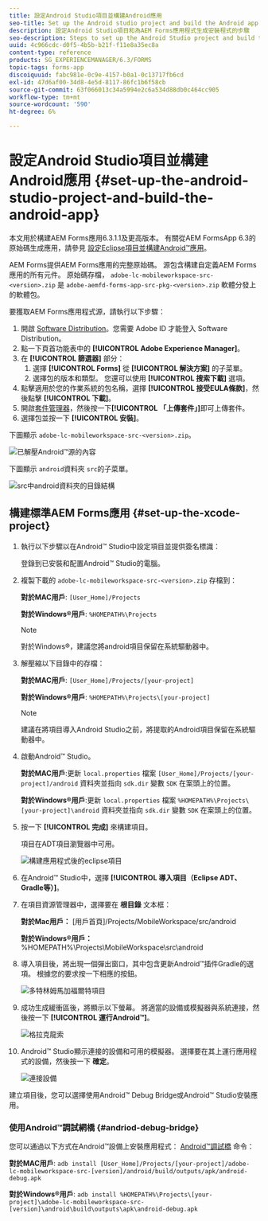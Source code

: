 ```yaml
---
title: 設定Android Studio項目並構建Android應用
seo-title: Set up the Android studio project and build the Android app
description: 設定Android Studio項目和為AEM Forms應用程式生成安裝程式的步驟
seo-description: Steps to set up the Android Studio project and build the installer for the AEM Forms app
uuid: 4c966cdc-d0f5-4b5b-b21f-f11e8a35ec8a
content-type: reference
products: SG_EXPERIENCEMANAGER/6.3/FORMS
topic-tags: forms-app
discoiquuid: fabc981e-0c9e-4157-b0a1-0c13717fb6cd
exl-id: 47d6af00-34d8-4e5d-8117-86fc1b6f58cb
source-git-commit: 63f066013c34a5994e2c6a534d88db0c464cc905
workflow-type: tm+mt
source-wordcount: '590'
ht-degree: 6%

---
```


# 設定Android Studio項目並構建Android應用 {#set-up-the-android-studio-project-and-build-the-android-app}

本文用於構建AEM Forms應用6.3.1.1及更高版本。 有關從AEM FormsApp 6.3的原始碼生成應用，請參見 [設定Eclipse項目並構建Android™應用](/help/forms/using/setup-eclipse-project-build-installer.md)。

AEM Forms提供AEM Forms應用的完整原始碼。 源包含構建自定義AEM Forms應用的所有元件。 原始碼存檔， `adobe-lc-mobileworkspace-src-<version>.zip` 是 `adobe-aemfd-forms-app-src-pkg-<version>.zip` 軟體分發上的軟體包。

要獲取AEM Forms應用程式源，請執行以下步驟：

1. 開啟 [Software Distribution](https://experience.adobe.com/downloads)。您需要 Adobe ID 才能登入 Software Distribution。
1. 點一下頁首功能表中的 **[!UICONTROL Adobe Experience Manager]**。
1. 在 **[!UICONTROL 篩選器]** 部分：
   1. 選擇 **[!UICONTROL Forms]** 從 **[!UICONTROL 解決方案]** 的子菜單。
   2. 選擇包的版本和類型。 您還可以使用 **[!UICONTROL 搜索下載]** 選項。
1. 點擊適用於您的作業系統的包名稱，選擇 **[!UICONTROL 接受EULA條款]**，然後點擊 **[!UICONTROL 下載]**。
1. 開啟[套件管理器](https://experienceleague.adobe.com/docs/experience-manager-65/administering/contentmanagement/package-manager.html)，然後按一下&#x200B;**[!UICONTROL 「上傳套件」]**&#x200B;即可上傳套件。
1. 選擇包並按一下 **[!UICONTROL 安裝]**。

下圖顯示 `adobe-lc-mobileworkspace-src-<version>.zip`。

![已解壓Android™源的內容](assets/mws-content-1.png)

下圖顯示 `android`資料夾 `src`的子菜單。

![src中android資料夾的目錄結構](assets/android-folder.png)

## 構建標準AEM Forms應用 {#set-up-the-xcode-project}

1. 執行以下步驟以在Android™ Studio中設定項目並提供簽名標識：

   登錄到已安裝和配置Android™ Studio的電腦。

1. 複製下載的 `adobe-lc-mobileworkspace-src-<version>.zip` 存檔到：

   **對於MAC用戶**: `[User_Home]/Projects`

   **對於Windows®用戶**: `%HOMEPATH%\Projects`

   >[!NOTE]
   >
   >對於Windows®，建議您將android項目保留在系統驅動器中。

1. 解壓縮以下目錄中的存檔：

   **對於MAC用戶**: `[User_Home]/Projects/[your-project]`

   **對於Windows®用戶**: `%HOMEPATH%\Projects\[your-project]`

   >[!NOTE]
   >
   >建議在將項目導入Android Studio之前，將提取的Android項目保留在系統驅動器中。

1. 啟動Android™ Studio。

   **對於MAC用戶**:更新 `local.properties` 檔案 `[User_Home]/Projects/[your-project]/android` 資料夾並指向 `sdk.dir` 變數 `SDK` 在案頭上的位置。

   **對於Windows®用戶**:更新 `local.properties` 檔案 `%HOMEPATH%\Projects\[your-project]\android` 資料夾並指向 `sdk.dir` 變數 `SDK` 在案頭上的位置。

1. 按一下 **[!UICONTROL 完成]** 來構建項目。

   項目在ADT項目瀏覽器中可用。

   ![構建應用程式後的eclipse項目](assets/eclipsebuildmws.png)

1. 在Android™ Studio中，選擇 **[!UICONTROL 導入項目（Eclipse ADT、Gradle等）]**。
1. 在項目資源管理器中，選擇要在 **根目錄** 文本框：

   **對於Mac用戶：** [用戶首頁]/Projects/MobileWorkspace/src/android

   **對於Windows®用戶：** %HOMEPATH%\Projects\MobileWorkspace\src\android

1. 導入項目後，將出現一個彈出窗口，其中包含更新Android™插件Gradle的選項。 根據您的要求按一下相應的按鈕。

   ![多特林姆馬加福爾特項目](assets/dontremindmeagainforthisproject.png)

1. 成功生成緩衝區後，將顯示以下螢幕。 將適當的設備或模擬器與系統連接，然後按一下 **[!UICONTROL 運行Android™]**。

   ![格拉克龍索](assets/gradleconsole.png)

1. Android™ Studio顯示連接的設備和可用的模擬器。 選擇要在其上運行應用程式的設備，然後按一下 **確定**。

   ![連接設備](assets/connecteddevice.png)

建立項目後，您可以選擇使用Android™ Debug Bridge或Android™ Studio安裝應用。

### 使用Android™調試網橋 {#andriod-debug-bridge}

您可以通過以下方式在Android™設備上安裝應用程式： [Android™調試橋](https://developer.android.com/tools/help/adb.html) 命令：

**對於MAC用戶**: `adb install [User_Home]/Projects/[your-project]/adobe-lc-mobileworkspace-src-[version]/android/build/outputs/apk/android-debug.apk`

**對於Windows®用戶**: `adb install %HOMEPATH%\Projects\[your-project]\adobe-lc-mobileworkspace-src-[version]\android\build\outputs\apk\android-debug.apk`
